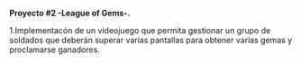 **Proyecto #2 -League of Gems-.**

1.Implementacón de un videojuego que permita gestionar un grupo de soldados que deberán superar varias pantallas para obtener varias gemas y proclamarse ganadores.
